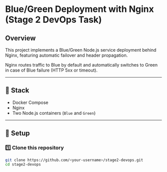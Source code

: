# Blue/Green Deployment with Nginx (Stage 2 DevOps Task)

## Overview
This project implements a Blue/Green Node.js service deployment behind Nginx, featuring automatic failover and header propagation.  

Nginx routes traffic to Blue by default and automatically switches to Green in case of Blue failure (HTTP 5xx or timeout).

---

## 🧰 Stack
- Docker Compose
- Nginx
- Two Node.js containers (`Blue` and `Green`)

---

## 🔧 Setup

### 1️⃣ Clone this repository
```bash
git clone https://github.com/<your-username>/stage2-devops.git
cd stage2-devops
